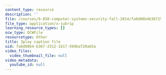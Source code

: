 ```yaml
---
content_type: resource
description: ''
file: /courses/6-858-computer-systems-security-fall-2014/fa6d08b4b36725121b17594baf20ab5a_2PO8h1pVW50.srt
file_type: application/x-subrip
learning_resource_types: []
ocw_type: OCWFile
resourcetype: Other
title: 3play caption file
uid: fa6d08b4-b367-2512-1b17-594baf20ab5a
video_files:
  video_thumbnail_file: null
video_metadata:
  youtube_id: null
---
```

